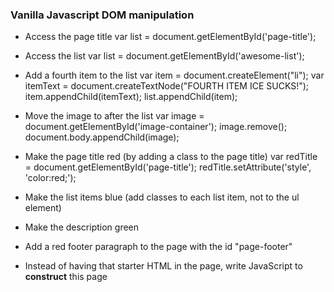   ### Vanilla Javascript DOM manipulation

* Access the page title
    var list = document.getElementById('page-title');
* Access the list
    var list = document.getElementById('awesome-list');
* Add a fourth item to the list
    var item = document.createElement("li");
    var itemText = document.createTextNode("FOURTH ITEM ICE SUCKS!");
    item.appendChild(itemText);
    list.appendChild(item);
* Move the image to after the list
    var image = document.getElementById('image-container');
    image.remove();
    document.body.appendChild(image);
* Make the page title red (by adding a class to the page title)
    var redTitle = document.getElementById('page-title');
    redTitle.setAttribute('style', 'color:red;');
* Make the list items blue (add classes to each list item, not to the ul element)
    
* Make the description green
* Add a red footer paragraph to the page with the id "page-footer"
* Instead of having that starter HTML in the page, write JavaScript to **construct** this page
